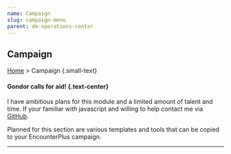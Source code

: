 ```yaml
---
name: Campaign
slug: campaign-menu
parent: dm-operations-center
---
```

## Campaign
[Home](dm-operations-center) > Campaign {.small-text}

#### Gondor calls for aid! {.text-center}

I have ambitious plans for this module and a limited amount of talent and time. If your familiar with javascript and willing to help contact me via <a href="https://github.com/MrFarland">GitHub</a>.</p>

Planned for this section are various templates and tools that can be copied to your EncounterPlus campaign. 
<hr/>